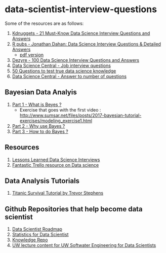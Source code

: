 # data-scientist-interview-questions

Some of the resources are as follows: 

1. [Kdnuggets - 21 Must-Know Data Science Interview Questions and Answers](http://www.kdnuggets.com/2016/02/21-data-science-interview-questions-answers.html)
2. [R pubs - Jonathan Dahan: Data Science Interview Questions & Detailed Answers](https://rpubs.com/JDAHAN/172473)
   * [pdf version](https://drive.google.com/file/d/0Byc9qv5qFNzDYWo3Z1Fudk9PeHc/view)
3. [Dezyre - 100 Data Science Interview Questions and Answers](https://www.dezyre.com/article/100-data-science-interview-questions-and-answers-general-for-2017/184)
4. [Data Science Central - Job interview questions](http://www.datasciencecentral.com/profiles/blogs/66-job-interview-questions-for-data-scientists)
5. [50 Questions to test true data science knowledge](http://www.datasciencecentral.com/profiles/blogs/25-questions-to-detect-fake-data-scientists)
6. [Data Science Central - Answer to number of questions](http://www.datasciencecentral.com/profiles/blogs/answers-to-dozens-of-data-science-job-interview-questions?xg_source=activity)


## Bayesian Data Analyis 

1. [Part 1 - What is Beyes ? ](https://www.youtube.com/watch?v=3OJEae7Qb_o)
    * Exercise that goes with the first video : http://www.sumsar.net/files/posts/2017-bayesian-tutorial-exercises/modeling_exercise1.html
2. [Part 2 - Why use Bayes ?](http://www.sumsar.net/blog/2017/02/introduction-to-bayesian-data-analysis-part-two/)
3. [Part 3 - How to do Bayes ?](http://www.sumsar.net/blog/2017/05/introduction-to-bayesian-data-analysis-part-three/)


## Resources 

1. [Lessons Learned Data Science Interviews](https://github.com/gkamradt/Lessons-Learned-Data-Science-Interviews/blob/master/Lessons%20Learned%20-%20Data%20Science%20Interviews.pdf)
2. [Fantastic Trello resource on Data science](https://trello.com/b/rbpEfMld/data-science)

## Data Analysis Tutorials 
1. [Titanic Survival Tutorial by Trevor Stephens](http://trevorstephens.com/kaggle-titanic-tutorial/getting-started-with-r/)


## Github Repositories that help become data scientist

1. [Data Scientist Roadmap](https://github.com/MrMimic/data-scientist-roadmap)
2. [Statistics for Data Scientist](https://github.com/andrewgbruce/statistics-for-data-scientists)
3. [Knowledge Repo](https://github.com/andrewgbruce/statistics-for-data-scientists)
4. [UW lecture content for UW Softwater Engineering for Data Scientists](https://github.com/UWSEDS/LectureNotes)
